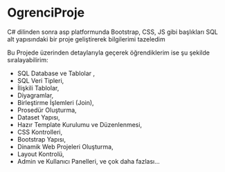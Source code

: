 # OgrenciProje

 C# dilinden sonra asp platformunda Bootstrap, CSS, JS gibi başlıkları SQL alt yapısındaki bir proje geliştirerek bilgilerimi tazeledim 
 
Bu Projede üzerinden detaylarıyla geçerek öğrendiklerim ise şu şekilde sıralayabilirim:

* SQL Database ve Tablolar ,
* SQL Veri Tipleri,
* İlişkili Tablolar,
* Diyagramlar,
* Birleştirme İşlemleri (Join),
* Prosedür Oluşturma,
* Dataset Yapısı,
* Hazır Template Kurulumu ve Düzenlenmesi,
* CSS Kontrolleri,
* Bootstrap Yapısı,
* Dinamik Web Projeleri Oluşturma,
* Layout Kontrolü,
* Admin ve Kullanıcı Panelleri,
ve çok daha fazlası...
